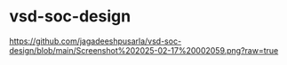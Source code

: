 # vsd-soc-design
https://github.com/jagadeeshpusarla/vsd-soc-design/blob/main/Screenshot%202025-02-17%20002059.png?raw=true
